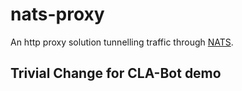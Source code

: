 # nats-proxy

An http proxy solution tunnelling traffic through [NATS](https://nats.io/).

## Trivial Change for CLA-Bot demo
